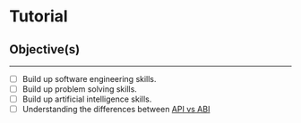 # Tutorial

## Objective(s)
---
- [ ] Build up software engineering skills.
- [ ] Build up problem solving skills.
- [ ] Build up artificial intelligence skills.
- [ ] Understanding the differences between [API vs ABI](https://stackoverflow.com/a/3784697)
